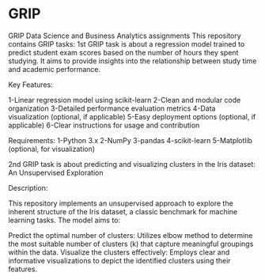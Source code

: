 # GRIP
GRIP Data Science and Business Analytics assignments
This repository contains GRIP tasks:
1st GRIP task is about a regression model trained to predict student exam scores based on the number of hours they spent studying. It aims to provide insights into the relationship between study time and academic performance.

Key Features:

1-Linear regression model using scikit-learn 
2-Clean and modular code organization
3-Detailed performance evaluation metrics
4-Data visualization (optional, if applicable)
5-Easy deployment options (optional, if applicable)
6-Clear instructions for usage and contribution

Requirements:
1-Python 3.x
2-NumPy
3-pandas
4-scikit-learn
5-Matplotlib (optional, for visualization)


2nd GRIP task is about  predicting and visualizing clusters in the Iris dataset: An Unsupervised Exploration

Description:

This repository implements an unsupervised approach to explore the inherent structure of the Iris dataset, a classic benchmark for machine learning tasks. The model aims to:

Predict the optimal number of clusters: Utilizes  elbow method to determine the most suitable number of clusters (k) that capture meaningful groupings within the data.
Visualize the clusters effectively: Employs clear and informative visualizations to depict the identified clusters using their features.
